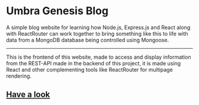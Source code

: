 # Umbra Genesis Blog

A simple blog website for learning how Node.js, Express.js and React along with ReactRouter can work together to bring something like this to life with data from a MongoDB database being controlled using Mongoose.

<hr>

This is the frontend of this website, made to access and display information from the REST-API made in the backend of this project, it is made using React and other complementing tools like ReactRouter for multipage rendering.

## <a href="https://genesisblog.onrender.com/">Have a look</a>
